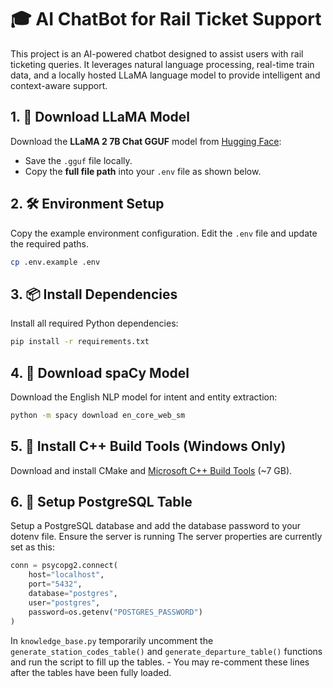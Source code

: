 # 🎓 AI ChatBot for Rail Ticket Support

This project is an AI-powered chatbot designed to assist users with rail ticketing queries. It leverages natural language processing, real-time train data, and a locally hosted LLaMA language model to provide intelligent and context-aware support.

## 1. 🦙 Download LLaMA Model

Download the **LLaMA 2 7B Chat GGUF** model from [Hugging Face](https://huggingface.co/TheBloke/Llama-2-7B-Chat-GGUF/blob/main/llama-2-7b-chat.Q4_K_M.gguf):

- Save the `.gguf` file locally.
- Copy the **full file path** into your `.env` file as shown below.


## 2. 🛠️ Environment Setup

Copy the example environment configuration.
Edit the `.env` file and update the required paths.


```bash
cp .env.example .env
```

## 3. 📦 Install Dependencies

Install all required Python dependencies:

```bash
pip install -r requirements.txt
```


## 4. 🧠 Download spaCy Model

Download the English NLP model for intent and entity extraction:

```bash
python -m spacy download en_core_web_sm
```


## 5. 🧰 Install C++ Build Tools (Windows Only)

Download and install CMake and [Microsoft C++ Build Tools](https://visualstudio.microsoft.com/visual-cpp-build-tools/) (~7 GB).

## 6. 📝 Setup PostgreSQL Table

Setup a PostgreSQL database and add the database password to your dotenv file. Ensure the server is running
The server properties are currently set as this:
```py
conn = psycopg2.connect(
    host="localhost",
    port="5432",
    database="postgres",
    user="postgres",
    password=os.getenv("POSTGRES_PASSWORD")
)
```
In `knowledge_base.py` temporarily uncomment the `generate_station_codes_table()` and `generate_departure_table()` functions and run the script to fill up the tables.
    - You may re-comment these lines after the tables have been fully loaded.
